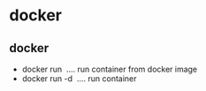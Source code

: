 # docker 

## docker 
- docker run <image> .... run container from docker image
- docker run -d <image> .... run container 